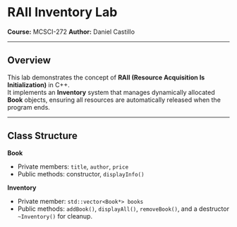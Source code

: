 # RAII Inventory Lab

**Course:** MCSCI-272
**Author:** Daniel Castillo  

---

## Overview
This lab demonstrates the concept of **RAII (Resource Acquisition Is Initialization)** in C++.  
It implements an **Inventory** system that manages dynamically allocated **Book** objects, ensuring all resources are automatically released when the program ends.

---

## Class Structure
**Book**
- Private members: `title`, `author`, `price`
- Public methods: constructor, `displayInfo()`

**Inventory**
- Private member: `std::vector<Book*> books`
- Public methods: `addBook()`, `displayAll()`, `removeBook()`, and a destructor `~Inventory()` for cleanup.
